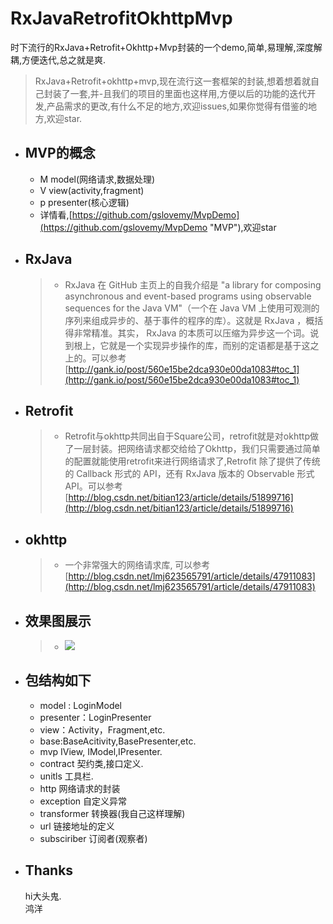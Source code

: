 # RxJavaRetrofitOkhttpMvp
时下流行的RxJava+Retrofit+Okhttp+Mvp封装的一个demo,简单,易理解,深度解耦,方便迭代,总之就是爽.
 >    RxJava+Retrofit+okhttp+mvp,现在流行这一套框架的封装,想着想着就自己封装了一套,并-且我们的项目的里面也这样用,方便以后的功能的迭代开发,产品需求的更改,有什么不足的地方,欢迎issues,如果你觉得有借鉴的地方,欢迎star.               
 
- 	## MVP的概念 ##
     * M model(网络请求,数据处理)
     * V view(activity,fragment)
     * p presenter(核心逻辑)
     * 详情看,[https://github.com/gslovemy/MvpDemo](https://github.com/gslovemy/MvpDemo "MVP"),欢迎star
     
-	## RxJava ##
      > * RxJava 在 GitHub 主页上的自我介绍是 "a library for composing asynchronous and event-based programs using observable sequences for the Java VM"（一个在 Java VM 上使用可观测的序列来组成异步的、基于事件的程序的库）。这就是 RxJava ，概括得非常精准。其实， RxJava 的本质可以压缩为异步这一个词。说到根上，它就是一个实现异步操作的库，而别的定语都是基于这之上的。可以参考[http://gank.io/post/560e15be2dca930e00da1083#toc_1](http://gank.io/post/560e15be2dca930e00da1083#toc_1)
-	## Retrofit ##
      > * Retrofit与okhttp共同出自于Square公司，retrofit就是对okhttp做了一层封装。把网络请求都交给给了Okhttp，我们只需要通过简单的配置就能使用retrofit来进行网络请求了,Retrofit 除了提供了传统的 Callback 形式的 API，还有 RxJava 版本的 Observable 形式 API。可以参考[http://blog.csdn.net/bitian123/article/details/51899716](http://blog.csdn.net/bitian123/article/details/51899716)
   
-  ## okhttp ##
    > * 一个非常强大的网络请求库, 可以参考[http://blog.csdn.net/lmj623565791/article/details/47911083](http://blog.csdn.net/lmj623565791/article/details/47911083)

-  ## 效果图展示 ##
   >  * ![](http://i.imgur.com/ofIBTSO.gif)






-  ## 包结构如下 ##
 	- model : LoginModel
	- presenter：LoginPresenter
	- view：Activity，Fragment,etc.
	- base:BaseAcitivity,BasePresenter,etc.
	- mvp IView, IModel,IPresenter.
	- contract 契约类,接口定义.
	- unitls 工具栏.
	- http 网络请求的封装
	- exception 自定义异常
	- transformer 转换器(我自己这样理解)
	- url 链接地址的定义
	- subsciriber 订阅者(观察者)
-  ## Thanks ##
    hi大头鬼.  
    鸿洋

